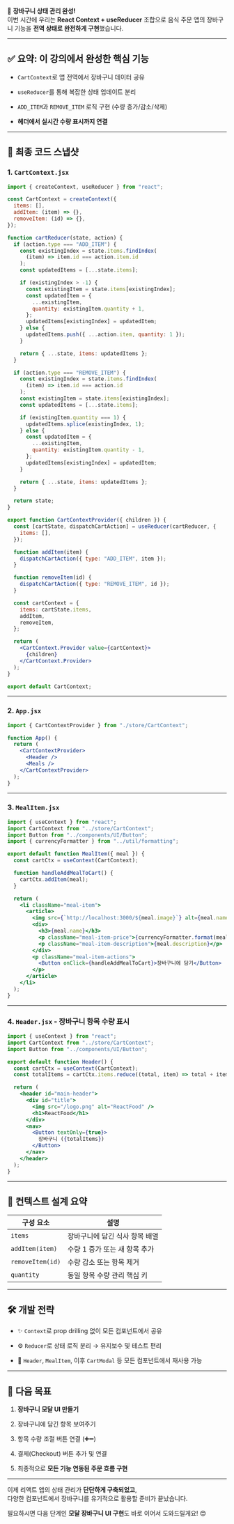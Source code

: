 🎉 **장바구니 상태 관리 완성!**  
이번 시간에 우리는 **React Context + useReducer** 조합으로 음식 주문 앱의 장바구니 기능을 **전역 상태로 완전하게 구현**했습니다.

---

## ✅ 요약: 이 강의에서 완성한 핵심 기능

- `CartContext`로 앱 전역에서 장바구니 데이터 공유
    
- `useReducer`를 통해 복잡한 상태 업데이트 분리
    
- `ADD_ITEM`과 `REMOVE_ITEM` 로직 구현 (수량 증가/감소/삭제)
    
- **헤더에서 실시간 수량 표시까지 연결**
    

---

## 📁 최종 코드 스냅샷

### 1. `CartContext.jsx`

```jsx
import { createContext, useReducer } from "react";

const CartContext = createContext({
  items: [],
  addItem: (item) => {},
  removeItem: (id) => {},
});

function cartReducer(state, action) {
  if (action.type === "ADD_ITEM") {
    const existingIndex = state.items.findIndex(
      (item) => item.id === action.item.id
    );
    const updatedItems = [...state.items];

    if (existingIndex > -1) {
      const existingItem = state.items[existingIndex];
      const updatedItem = {
        ...existingItem,
        quantity: existingItem.quantity + 1,
      };
      updatedItems[existingIndex] = updatedItem;
    } else {
      updatedItems.push({ ...action.item, quantity: 1 });
    }

    return { ...state, items: updatedItems };
  }

  if (action.type === "REMOVE_ITEM") {
    const existingIndex = state.items.findIndex(
      (item) => item.id === action.id
    );
    const existingItem = state.items[existingIndex];
    const updatedItems = [...state.items];

    if (existingItem.quantity === 1) {
      updatedItems.splice(existingIndex, 1);
    } else {
      const updatedItem = {
        ...existingItem,
        quantity: existingItem.quantity - 1,
      };
      updatedItems[existingIndex] = updatedItem;
    }

    return { ...state, items: updatedItems };
  }

  return state;
}

export function CartContextProvider({ children }) {
  const [cartState, dispatchCartAction] = useReducer(cartReducer, {
    items: [],
  });

  function addItem(item) {
    dispatchCartAction({ type: "ADD_ITEM", item });
  }

  function removeItem(id) {
    dispatchCartAction({ type: "REMOVE_ITEM", id });
  }

  const cartContext = {
    items: cartState.items,
    addItem,
    removeItem,
  };

  return (
    <CartContext.Provider value={cartContext}>
      {children}
    </CartContext.Provider>
  );
}

export default CartContext;
```

---

### 2. `App.jsx`

```jsx
import { CartContextProvider } from "./store/CartContext";

function App() {
  return (
    <CartContextProvider>
      <Header />
      <Meals />
    </CartContextProvider>
  );
}
```

---

### 3. `MealItem.jsx`

```jsx
import { useContext } from "react";
import CartContext from "../store/CartContext";
import Button from "../components/UI/Button";
import { currencyFormatter } from "../util/formatting";

export default function MealItem({ meal }) {
  const cartCtx = useContext(CartContext);

  function handleAddMealToCart() {
    cartCtx.addItem(meal);
  }

  return (
    <li className="meal-item">
      <article>
        <img src={`http://localhost:3000/${meal.image}`} alt={meal.name} />
        <div>
          <h3>{meal.name}</h3>
          <p className="meal-item-price">{currencyFormatter.format(meal.price)}</p>
          <p className="meal-item-description">{meal.description}</p>
        </div>
        <p className="meal-item-actions">
          <Button onClick={handleAddMealToCart}>장바구니에 담기</Button>
        </p>
      </article>
    </li>
  );
}
```

---

### 4. `Header.jsx` - 장바구니 항목 수량 표시

```jsx
import { useContext } from "react";
import CartContext from "../store/CartContext";
import Button from "../components/UI/Button";

export default function Header() {
  const cartCtx = useContext(CartContext);
  const totalItems = cartCtx.items.reduce((total, item) => total + item.quantity, 0);

  return (
    <header id="main-header">
      <div id="title">
        <img src="/logo.png" alt="ReactFood" />
        <h1>ReactFood</h1>
      </div>
      <nav>
        <Button textOnly={true}>
          장바구니 ({totalItems})
        </Button>
      </nav>
    </header>
  );
}
```

---

## 🧠 컨텍스트 설계 요약

|구성 요소|설명|
|---|---|
|`items`|장바구니에 담긴 식사 항목 배열|
|`addItem(item)`|수량 1 증가 또는 새 항목 추가|
|`removeItem(id)`|수량 감소 또는 항목 제거|
|`quantity`|동일 항목 수량 관리 핵심 키|

---

## 🛠 개발 전략

- ✨ `Context`로 prop drilling 없이 모든 컴포넌트에서 공유
    
- ⚙️ `Reducer`로 상태 로직 분리 → 유지보수 및 테스트 편리
    
- 💬 `Header`, `MealItem`, 이후 `CartModal` 등 모든 컴포넌트에서 재사용 가능
    

---

## 📌 다음 목표

1. **장바구니 모달 UI 만들기**
    
2. 장바구니에 담긴 항목 보여주기
    
3. 항목 수량 조절 버튼 연결 (➕➖)
    
4. 결제(Checkout) 버튼 추가 및 연결
    
5. 최종적으로 **모든 기능 연동된 주문 흐름 구현**
    

---

이제 리액트 앱의 상태 관리가 **단단하게 구축되었고**,  
다양한 컴포넌트에서 장바구니를 유기적으로 활용할 준비가 끝났습니다.

필요하시면 다음 단계인 **모달 장바구니 UI 구현**도 바로 이어서 도와드릴게요! 😊